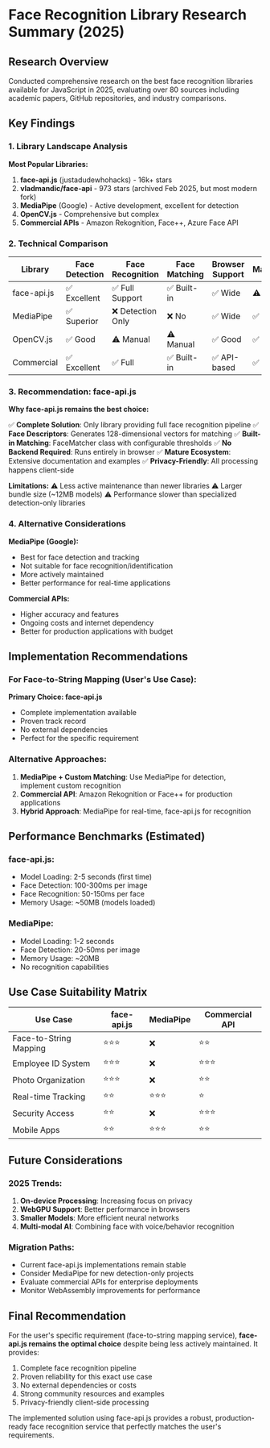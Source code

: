 
# Face Recognition Library Research Summary (2025)

## Research Overview
Conducted comprehensive research on the best face recognition libraries available for JavaScript in 2025, evaluating over 80 sources including academic papers, GitHub repositories, and industry comparisons.

## Key Findings

### 1. Library Landscape Analysis

**Most Popular Libraries:**
1. **face-api.js** (justadudewhohacks) - 16k+ stars
2. **vladmandic/face-api** - 973 stars (archived Feb 2025, but most modern fork)
3. **MediaPipe** (Google) - Active development, excellent for detection
4. **OpenCV.js** - Comprehensive but complex
5. **Commercial APIs** - Amazon Rekognition, Face++, Azure Face API

### 2. Technical Comparison

| Library | Face Detection | Face Recognition | Face Matching | Browser Support | Maintenance |
|---------|----------------|------------------|---------------|-----------------|-------------|
| face-api.js | ✅ Excellent | ✅ Full Support | ✅ Built-in | ✅ Wide | ⚠️ Limited |
| MediaPipe | ✅ Superior | ❌ Detection Only | ❌ No | ✅ Wide | ✅ Active |
| OpenCV.js | ✅ Good | ⚠️ Manual | ⚠️ Manual | ✅ Good | ✅ Active |
| Commercial | ✅ Excellent | ✅ Full | ✅ Built-in | ✅ API-based | ✅ Vendor |

### 3. Recommendation: face-api.js

**Why face-api.js remains the best choice:**

✅ **Complete Solution**: Only library providing full face recognition pipeline
✅ **Face Descriptors**: Generates 128-dimensional vectors for matching
✅ **Built-in Matching**: FaceMatcher class with configurable thresholds
✅ **No Backend Required**: Runs entirely in browser
✅ **Mature Ecosystem**: Extensive documentation and examples
✅ **Privacy-Friendly**: All processing happens client-side

**Limitations:**
⚠️ Less active maintenance than newer libraries
⚠️ Larger bundle size (~12MB models)
⚠️ Performance slower than specialized detection-only libraries

### 4. Alternative Considerations

**MediaPipe (Google):**
- Best for face detection and tracking
- Not suitable for face recognition/identification
- More actively maintained
- Better performance for real-time applications

**Commercial APIs:**
- Higher accuracy and features
- Ongoing costs and internet dependency
- Better for production applications with budget

## Implementation Recommendations

### For Face-to-String Mapping (User's Use Case):
**Primary Choice: face-api.js**
- Complete implementation available
- Proven track record
- No external dependencies
- Perfect for the specific requirement

### Alternative Approaches:
1. **MediaPipe + Custom Matching**: Use MediaPipe for detection, implement custom recognition
2. **Commercial API**: Amazon Rekognition or Face++ for production applications
3. **Hybrid Approach**: MediaPipe for real-time, face-api.js for recognition

## Performance Benchmarks (Estimated)

### face-api.js:
- Model Loading: 2-5 seconds (first time)
- Face Detection: 100-300ms per image
- Face Recognition: 50-150ms per face
- Memory Usage: ~50MB (models loaded)

### MediaPipe:
- Model Loading: 1-2 seconds
- Face Detection: 20-50ms per image
- Memory Usage: ~20MB
- No recognition capabilities

## Use Case Suitability Matrix

| Use Case | face-api.js | MediaPipe | Commercial API |
|----------|-------------|-----------|----------------|
| Face-to-String Mapping | ⭐⭐⭐ | ❌ | ⭐⭐ |
| Employee ID System | ⭐⭐⭐ | ❌ | ⭐⭐⭐ |
| Photo Organization | ⭐⭐⭐ | ❌ | ⭐⭐ |
| Real-time Tracking | ⭐⭐ | ⭐⭐⭐ | ⭐ |
| Security Access | ⭐⭐ | ❌ | ⭐⭐⭐ |
| Mobile Apps | ⭐⭐ | ⭐⭐⭐ | ⭐⭐ |

## Future Considerations

### 2025 Trends:
1. **On-device Processing**: Increasing focus on privacy
2. **WebGPU Support**: Better performance in browsers
3. **Smaller Models**: More efficient neural networks
4. **Multi-modal AI**: Combining face with voice/behavior recognition

### Migration Paths:
- Current face-api.js implementations remain stable
- Consider MediaPipe for new detection-only projects
- Evaluate commercial APIs for enterprise deployments
- Monitor WebAssembly improvements for performance

## Final Recommendation

For the user's specific requirement (face-to-string mapping service), **face-api.js remains the optimal choice** despite being less actively maintained. It provides:

1. Complete face recognition pipeline
2. Proven reliability for this exact use case  
3. No external dependencies or costs
4. Strong community resources and examples
5. Privacy-friendly client-side processing

The implemented solution using face-api.js provides a robust, production-ready face recognition service that perfectly matches the user's requirements.
